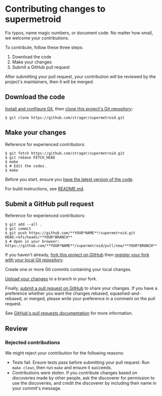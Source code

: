 # Contributing changes to supermetroid

Fix typos, name magic numbers, or document code. No matter how small, we welcome
your contributions. 

To contribute, follow these three steps:

1. Download the code
2. Make your changes
3. Submit a GitHub pull request

After submitting your pull request, your contribution will be reviewed by the
project's maintainers, then it will be merged.

## Download the code

[Install and configure Git][github-set-up-git], then [clone this project's Git
repository][github-cloning-a-repository]:

    $ git clone https://github.com/strager/supermetroid.git

## Make your changes

Reference for experienced contributors:

    $ git fetch https://github.com/strager/supermetroid.git
    $ git rebase FETCH_HEAD
    $ make
    $ # Edit the codez.
    $ make

Before you start, ensure you [have the latest version of the
code][github-pulling-changes-from-a-remote-repository].

For build instructions, see [README.md](README.md).

## Submit a GitHub pull request

Reference for experienced contributors:

    $ git add --all .
    $ git commit
    $ git push https://github.com/**YOUR*NAME**/supermetroid.git HEAD:refs/heads/**YOUR*BRANCH**
    $ # Open in your browser: https://github.com/**YOUR*NAME**/supermetroid/pull/new/**YOUR*BRANCH**

If you haven't already, [fork this project on GitHub][github-fork-a-repo] then
[register your fork with your local Git repository][github-adding-a-remote].

Create one or more Git commits containing your local changes.

[Upload your changes][github-pushing-commits-to-a-remote-repository] to a branch
in your fork.

Finally, [submit a pull request on
GitHub][github-creating-a-pull-request-from-a-fork] to share your changes. If
you have a preference whether you want the changes rebased,
squashed-and-rebased, or merged, please write your preference in a comment on
the pull request.

See [GitHub's pull requests documentation][github-about-pull-requests] for more
information.

## Review

### Rejected contributions

We might reject your contribution for the following reasons:

* Tests fail. Ensure tests pass before submitting your pull request: Run
  `make clean`, then run `make` and ensure it succeeds.
* Contributions were stolen. If you contribute changes based on discoveries made
  by other people, ask the discoverer for permission to use the discoveries, and
  credit the discoverer by including their name in your commit's message.

[github-about-pull-requests]: https://help.github.com/en/articles/about-pull-requests
[github-adding-a-remote]: https://help.github.com/en/articles/adding-a-remote
[github-cloning-a-repository]: https://help.github.com/en/articles/getting-changes-from-a-remote-repository#cloning-a-repository
[github-creating-a-pull-request-from-a-fork]: https://help.github.com/en/articles/creating-a-pull-request-from-a-fork
[github-fork-a-repo]: https://help.github.com/en/articles/fork-a-repo
[github-pulling-changes-from-a-remote-repository]: https://help.github.com/en/articles/getting-changes-from-a-remote-repository#pulling-changes-from-a-remote-repository
[github-pushing-commits-to-a-remote-repository]: https://help.github.com/en/articles/pushing-commits-to-a-remote-repository
[github-set-up-git]: https://help.github.com/en/articles/set-up-git
